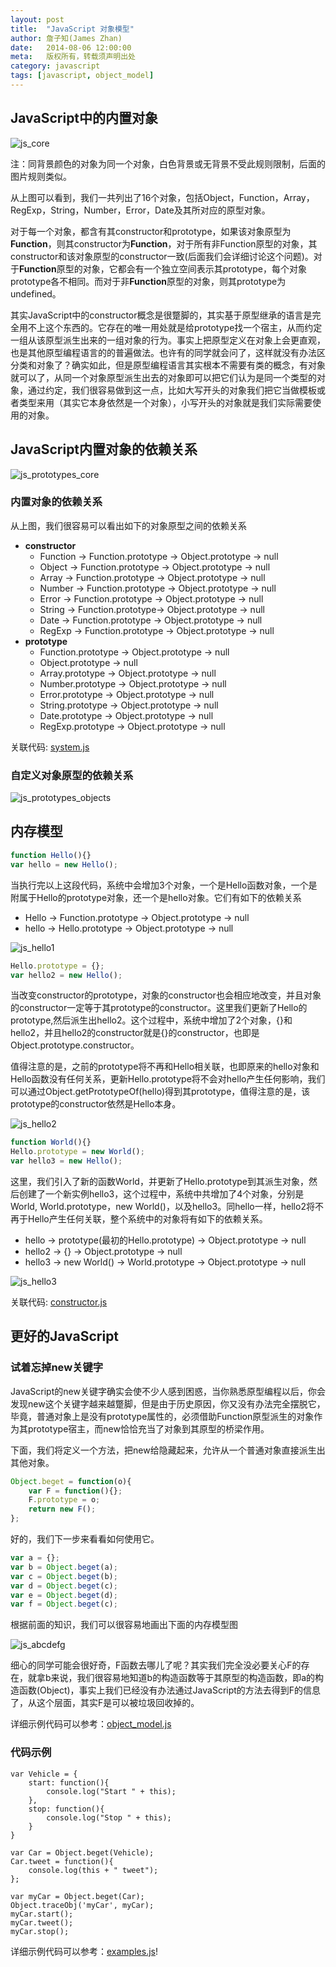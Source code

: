 ```yaml
---
layout: post
title:  "JavaScript 对象模型"
author: 詹子知(James Zhan)
date:   2014-08-06 12:00:00
meta:   版权所有，转载须声明出处
category: javascript
tags: [javascript, object_model]
---
```


## JavaScript中的内置对象
![js_core](http://img3.tbcdn.cn/L1/461/1/b_65692_1395717796_28954664.png)

注：同背景颜色的对象为同一个对象，白色背景或无背景不受此规则限制，后面的图片规则类似。

从上图可以看到，我们一共列出了16个对象，包括Object，Function，Array，RegExp，String，Number，Error，Date及其所对应的原型对象。

对于每一个对象，都含有其constructor和prototype，如果该对象原型为**Function**，则其constructor为**Function**，对于所有非Function原型的对象，其constructor和该对象原型的constructor一致(后面我们会详细讨论这个问题)。对于**Function**原型的对象，它都会有一个独立空间表示其prototype，每个对象prototype各不相同。而对于非**Function**原型的对象，则其prototype为undefined。

其实JavaScript中的constructor概念是很蹩脚的，其实基于原型继承的语言是完全用不上这个东西的。它存在的唯一用处就是给prototype找一个宿主，从而约定一组从该原型派生出来的一组对象的行为。事实上把原型定义在对象上会更直观，也是其他原型编程语言的的普遍做法。也许有的同学就会问了，这样就没有办法区分类和对象了？确实如此，但是原型编程语言其实根本不需要有类的概念，有对象就可以了，从同一个对象原型派生出去的对象即可以把它们认为是同一个类型的对象，通过约定，我们很容易做到这一点，比如大写开头的对象我们把它当做模板或者类型来用（其实它本身依然是一个对象），小写开头的对象就是我们实际需要使用的对象。

## JavaScript内置对象的依赖关系
![js_prototypes_core](http://img2.tbcdn.cn/L1/461/1/b_65692_1395717796_1863294342.png)
### 内置对象的依赖关系
从上图，我们很容易可以看出如下的对象原型之间的依赖关系

* **constructor**
	* Function -&gt; Function.prototype -&gt; Object.prototype -&gt; null
	* Object -&gt; Function.prototype -&gt; Object.prototype -&gt; null
	* Array -&gt; Function.prototype -&gt; Object.prototype -&gt; null
	* Number -&gt; Function.prototype -&gt; Object.prototype -&gt; null
	* Error -&gt; Function.prototype -&gt; Object.prototype -&gt; null
	* String -&gt; Function.prototype-&gt; Object.prototype -&gt; null
	* Date -&gt; Function.prototype -&gt; Object.prototype -&gt; null
	* RegExp -&gt; Function.prototype -&gt; Object.prototype -&gt; null
* **prototype**
	* Function.prototype -&gt; Object.prototype -&gt; null
	* Object.prototype -&gt; null
	* Array.prototype -&gt; Object.prototype -&gt; null 
	* Number.prototype -&gt; Object.prototype -&gt; null
	* Error.prototype -&gt; Object.prototype -&gt; null
	* String.prototype -&gt; Object.prototype -&gt; null
	* Date.prototype -&gt; Object.prototype -&gt; null
	* RegExp.prototype -&gt; Object.prototype -&gt; null

关联代码: [system.js](https://github.com/jameszhan/simplifyjs/blob/master/kernel/system.js)	
	
### 自定义对象原型的依赖关系
![js_prototypes_objects](http://img2.tbcdn.cn/L1/461/1/b_65692_1395717797_880796968.png)


## 内存模型

~~~js
function Hello(){}
var hello = new Hello();
~~~

当执行完以上这段代码，系统中会增加3个对象，一个是Hello函数对象，一个是附属于Hello的prototype对象，还一个是hello对象。它们有如下的依赖关系

* Hello -&gt; Function.prototype -&gt; Object.prototype -&gt; null
* hello -&gt; Hello.prototype -&gt; Object.prototype -&gt; null

![js_hello1](http://img2.tbcdn.cn/L1/461/1/b_65692_1395717796_2002455296.png)

~~~js
Hello.prototype = {};
var hello2 = new Hello();
~~~

当改变constructor的prototype，对象的constructor也会相应地改变，并且对象的constructor一定等于其prototype的constructor。这里我们更新了Hello的prototype,然后派生出hello2。这个过程中，系统中增加了2个对象，{}和hello2，并且hello2的constructor就是{}的constructor，也即是Object.prototype.constructor。

值得注意的是，之前的prototype将不再和Hello相关联，也即原来的hello对象和Hello函数没有任何关系，更新Hello.prototype将不会对hello产生任何影响，我们可以通过Object.getPrototypeOf(hello)得到其prototype，值得注意的是，该prototype的constructor依然是Hello本身。

![js_hello2](http://img3.tbcdn.cn/L1/461/1/b_65692_1395717796_850114897.png)

~~~js
function World(){}
Hello.prototype = new World();
var hello3 = new Hello();
~~~

这里，我们引入了新的函数World，并更新了Hello.prototype到其派生对象，然后创建了一个新实例hello3，这个过程中，系统中共增加了4个对象，分别是World, World.prototype，new World()，以及hello3。同hello一样，hello2将不再于Hello产生任何关联，整个系统中的对象将有如下的依赖关系。

* hello -&gt; prototype(最初的Hello.prototype) -&gt; Object.prototype -&gt; null
* hello2 -&gt; {} -&gt; Object.prototype -&gt; null
* hello3 -&gt; new World() -&gt; World.prototype -&gt; Object.prototype -&gt; null

![js_hello3](http://img3.tbcdn.cn/L1/461/1/b_65692_1395717796_1243168041.png)

关联代码: [constructor.js](https://github.com/jameszhan/simplifyjs/blob/master/kernel/constructor.js)	

## 更好的JavaScript

### 试着忘掉new关键字
JavaScript的new关键字确实会使不少人感到困惑，当你熟悉原型编程以后，你会发现new这个关键字越来越蹩脚，但是由于历史原因，你又没有办法完全摆脱它，毕竟，普通对象上是没有prototype属性的，必须借助Function原型派生的对象作为其prototype宿主，而new恰恰充当了对象到其原型的桥梁作用。

下面，我们将定义一个方法，把new给隐藏起来，允许从一个普通对象直接派生出其他对象。

~~~js
Object.beget = function(o){
    var F = function(){};
    F.prototype = o;
    return new F();
};
~~~

好的，我们下一步来看看如何使用它。

~~~js
var a = {};
var b = Object.beget(a);
var c = Object.beget(b);
var d = Object.beget(c);
var e = Object.beget(d);
var f = Object.beget(c);
~~~

根据前面的知识，我们可以很容易地画出下面的内存模型图

![js_abcdefg](http://img2.tbcdn.cn/L1/461/1/b_65692_1395717796_1715783539.png)

细心的同学可能会很好奇，F函数去哪儿了呢？其实我们完全没必要关心F的存在，就拿b来说，我们很容易地知道b的构造函数等于其原型的构造函数，即a的构造函数(Object)，事实上我们已经没有办法通过JavaScript的方法去得到F的信息了，从这个层面，其实F是可以被垃圾回收掉的。

详细示例代码可以参考：[object_model.js](https://github.com/jameszhan/simplifyjs/blob/master/kernel/object_model.js)	

### 代码示例

~~~
var Vehicle = {
    start: function(){
        console.log("Start " + this);
    },
    stop: function(){
        console.log("Stop " + this);
    }
}

var Car = Object.beget(Vehicle);
Car.tweet = function(){
    console.log(this + " tweet");
};

var myCar = Object.beget(Car);
Object.traceObj('myCar', myCar);
myCar.start();
myCar.tweet();
myCar.stop();
~~~

详细示例代码可以参考：[examples.js](https://github.com/jameszhan/simplifyjs/blob/master/kernel/examples.js)!
